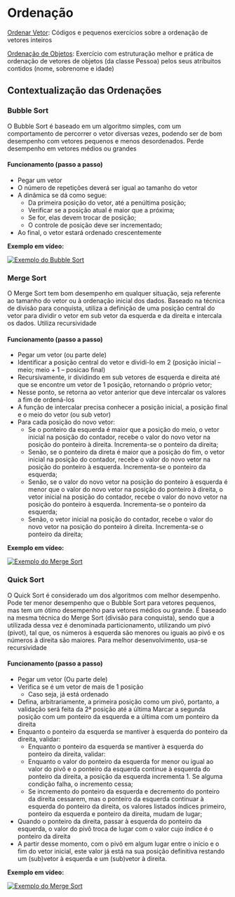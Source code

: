 # Ordenação

[Ordenar Vetor](./OrdenarVetor/): Códigos e pequenos exercícios sobre a ordenação de vetores inteiros

[Ordenação de Objetos](./Pessoa/): Exercício com estruturação melhor e prática de ordenação de vetores de objetos (da classe Pessoa) pelos seus atribuitos contidos (nome, sobrenome e idade)

## Contextualização das Ordenações

### Bubble Sort

O Bubble Sort é baseado em um algoritmo simples, com um comportamento de percorrer o vetor diversas vezes, podendo ser de bom desempenho com vetores pequenos e menos desordenados. Perde desempenho em vetores médios ou grandes

#### Funcionamento (passo a passo)

- Pegar um vetor
- O número de repetições deverá ser igual ao tamanho do vetor
- A dinâmica se dá como segue:
  - Da primeira posição do vetor, até a penúltima posição;
  - Verificar se a posição atual é maior que a próxima;
  - Se for, elas devem trocar de posição;
  - O controle de posição deve ser incrementado;
- Ao final, o vetor estará ordenado crescentemente

<b>Exemplo em vídeo: </b>

[![Exemplo do Bubble Sort](https://img.youtube.com/vi/Iv3vgjM8Pv4/hqdefault.jpg)](https://youtu.be/Iv3vgjM8Pv4)

### Merge Sort

O Merge Sort tem bom desempenho em qualquer situação, seja referente ao tamanho do vetor ou à ordenação inicial dos dados. Baseado na técnica de divisão para conquista, utiliza a definição de uma posição central do vetor para dividir o vetor em sub vetor da esquerda e da direita e intercala os dados. Utiliza recursividade

#### Funcionamento (passo a passo)
- Pegar um vetor (ou parte dele)
- Identificar a posição central do vetor e dividi-lo em 2 (posição inicial – meio; meio + 1 – posicao final)
- Recursivamente, ir dividindo em sub vetores de esquerda e direita até que se encontre um vetor de 1 posição, retornando o próprio vetor;
- Nesse ponto, se retorna ao vetor anterior que deve intercalar os valores a fim de ordená-los
- A função de intercalar precisa conhecer a posição inicial, a posição final e o meio do vetor (ou sub vetor)
- Para cada posição do novo vetor:
  - Se o ponteiro da esquerda é maior que a posição do meio, o vetor inicial na posição do contador, recebe o valor do novo vetor na posição do ponteiro à direita. Incrementa-se o ponteiro da direita;
  - Senão, se o ponteiro da direta é maior que a posição do fim, o vetor inicial na posição do contador, recebe o valor do novo vetor na posição do ponteiro à esquerda. Incrementa-se o ponteiro da esquerda;
  - Senão, se o valor do novo vetor na posição do ponteiro à esquerda é menor que o valor do novo vetor na posição do ponteiro à direita, o vetor inicial na posição do contador, recebe o valor do novo vetor na posição do ponteiro à esquerda. Incrementa-se o ponteiro da esquerda;
  - Senão, o vetor inicial na posição do contador, recebe o valor do novo vetor na posição do ponteiro à direita. Incrementa-se o ponteiro da direita;

<b>Exemplo em vídeo: </b>

[![Exemplo do Merge Sort](https://img.youtube.com/vi/dENca26N6V4/hqdefault.jpg)](https://youtu.be/dENca26N6V4)

### Quick Sort

O Quick Sort é considerado um dos algoritmos com melhor desempenho. Pode ter menor desempenho que o Bubble Sort para vetores pequenos, mas tem um ótimo desempenho para vetores médios ou grande. É baseado na mesma técnica do Merge Sort (divisão para conquista), sendo que a utilizada dessa vez é denominada particionamento, utilizando um pivó (pivot), tal que, os números à esquerda são menores ou iguais ao pivó e os números à direita são maiores. Para melhor desenvolvimento, usa-se recursividade

#### Funcionamento (passo a passo)
- Pegar um vetor (Ou parte dele)
- Verifica se é um vetor de mais de 1 posição
  - Caso seja, já está ordenado
- Defina, arbitrariamente, a primeira posição como um pivô, portanto, a validação será feita da 2ª posição até a última
Marcar a segunda posição com um ponteiro da esquerda e a última com um ponteiro da direita
- Enquanto o ponteiro da esquerda se mantiver à esquerda do ponteiro da direita, validar:
  - Enquanto o ponteiro da esquerda se mantiver à esquerda do ponteiro da direita, validar:
  - Enquanto o valor do ponteiro da esquerda for menor ou igual ao valor do pivô e o ponteiro da esquerda continue à esquerda do ponteiro da direita, a posição da esquerda incrementa 1. Se alguma condição falha, o incremento cessa;
  - Se incremento do ponteiro da esquerda e decremento do ponteiro da direita cessarem, mas o ponteiro da esquerda continuar à esquerda do ponteiro da direita, os valores listados índices primeiro, ponteiro da esquerda e ponteiro da direita, mudam de lugar;
- Quando o ponteiro da direita, passar à esquerda do ponteiro da esquerda, o valor do pivô troca de lugar com o valor cujo índice é o ponteiro da direita
- A partir desse momento, com o pivô em algum lugar entre o início e o fim do vetor inicial, este valor já está na sua posição definitiva restando um (sub)vetor à esquerda e um (sub)vetor à direita.

<b>Exemplo em vídeo: </b>

[![Exemplo do Merge Sort](https://img.youtube.com/vi/3San3uKKHgg/hqdefault.jpg)](https://youtu.be/3San3uKKHgg)